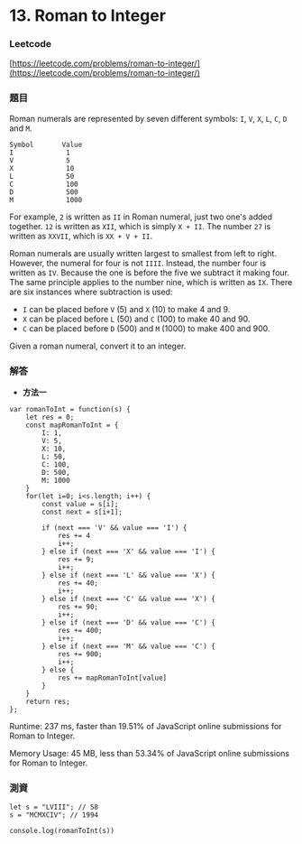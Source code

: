 # 13. Roman to Integer

### Leetcode

[https://leetcode.com/problems/roman-to-integer/](https://leetcode.com/problems/roman-to-integer/)

### 題目

Roman numerals are represented by seven different symbols: `I`, `V`, `X`, `L`, `C`, `D` and `M`.

```
Symbol       Value
I             1
V             5
X             10
L             50
C             100
D             500
M             1000
```

For example, `2` is written as `II` in Roman numeral, just two one's added together. `12` is written as `XII`, which is simply `X + II`. The number `27` is written as `XXVII`, which is `XX + V + II`.

Roman numerals are usually written largest to smallest from left to right. However, the numeral for four is not `IIII`. Instead, the number four is written as `IV`. Because the one is before the five we subtract it making four. The same principle applies to the number nine, which is written as `IX`. There are six instances where subtraction is used:

* `I` can be placed before `V` (5) and `X` (10) to make 4 and 9.&#x20;
* `X` can be placed before `L` (50) and `C` (100) to make 40 and 90.&#x20;
* `C` can be placed before `D` (500) and `M` (1000) to make 400 and 900.

Given a roman numeral, convert it to an integer.

### 解答 <a href="#ti-jie" id="ti-jie"></a>

* **方法一**

```
var romanToInt = function(s) {
    let res = 0;
    const mapRomanToInt = {
        I: 1,
        V: 5,
        X: 10,
        L: 50,
        C: 100,
        D: 500,
        M: 1000
    }
    for(let i=0; i<s.length; i++) {
        const value = s[i];
        const next = s[i+1];
        
        if (next === 'V' && value === 'I') {
            res += 4
            i++;
        } else if (next === 'X' && value === 'I') {
            res += 9;
            i++;
        } else if (next === 'L' && value === 'X') {
            res += 40;
            i++;
        } else if (next === 'C' && value === 'X') {
            res += 90;
            i++;
        } else if (next === 'D' && value === 'C') {
            res += 400;
            i++;
        } else if (next === 'M' && value === 'C') {
            res += 900;
            i++;
        } else {
            res += mapRomanToInt[value]
        }
    }
    return res;
};
```

Runtime: 237 ms, faster than 19.51% of JavaScript online submissions for Roman to Integer.

Memory Usage: 45 MB, less than 53.34% of JavaScript online submissions for Roman to Integer.

### 測資

```
let s = "LVIII"; // 58
s = "MCMXCIV"; // 1994

console.log(romanToInt(s))
```
